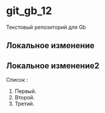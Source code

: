 # git_gb_12
Текстовый репозиторий для Gb

## Локальное изменение
## Локальное изменение2

Список :
1. Первый.
2. Второй.
3. Третий.

